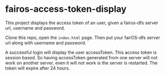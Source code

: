 # fairos-access-token-display
This project displays the access token of an user, given a fairos-dfs server url, username and password.

Clone this repo, open the `index.html` page. Then put your fairOS-dfs server url along with username and password.

A successful login will display the user accessToken. This access token is session based. So having accessToken generated from one server will not work on another server, even it will not work is the server is restarted. The token will expire after 24 hours. 
